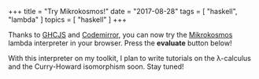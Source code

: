 +++
title = "Try Mikrokosmos!"
date = "2017-08-28"
tags = [ "haskell", "lambda" ]
topics = [ "haskell" ]
+++

<script src="https://cdnjs.cloudflare.com/ajax/libs/codemirror/5.29.0/codemirror.min.js"></script>
<link rel="stylesheet" href="https://cdnjs.cloudflare.com/ajax/libs/codemirror/5.29.0/codemirror.css">
<script src="https://cdnjs.cloudflare.com/ajax/libs/codemirror/5.29.0/addon/mode/simple.min.js"></script>
<script src="https://m42.github.io/mikrokosmos-js/codemirrormkr.js"></script>
<script language="javascript" src="https://m42.github.io/mikrokosmos-js/rts.js"></script>
<script language="javascript" src="https://m42.github.io/mikrokosmos-js/lib.js"></script>
<script language="javascript" src="https://m42.github.io/mikrokosmos-js/out.js"></script>
<script language="javascript" src="https://m42.github.io/mikrokosmos-js/runmain.js"></script>
<script language="javascript" src="https://m42.github.io/mikrokosmos-js/mikrobox.js" defer></script>

<style>
.CodeMirror {
  border: 1px solid #eee;
  height: auto;
  overflow-y: hidden;
}
.CodeMirror-scroll {
  height: auto;
  overflow-y: hidden;
  overflow-x: auto;
}
.mikrojs-console {
  height: auto;
}
pre {
    box-shadow: 0px 0px 1px #eee;
}
</style>

Thanks to [GHCJS](https://github.com/ghcjs/ghcjs) and [Codemirror](http://codemirror.net/), you can now try the [Mikrokosmos](https://github.com/M42/mikrokosmos) lambda interpreter in your browser. Press the **evaluate** button below!

<div class="mikrojs-console">
<script type="text/mikrokosmos">
# Lambda expressions are written with \ or λ, as in
(λx.x)
(\x.\y.x)(\x.x)

# Libraries available
plus 2 3
sum (cons 1 (cons 2 (cons 3 nil)))

# Untyped, but also simply-typed λ-calculus
:types on
swap = \m.(snd m, fst m)
swap

# Gentzen-style deduction trees
@@ \z.(fst z,snd z)</script>
</div>

With this interpreter on my toolkit, I plan to write tutorials on the &lambda;-calculus and the Curry-Howard isomorphism soon. Stay tuned!
